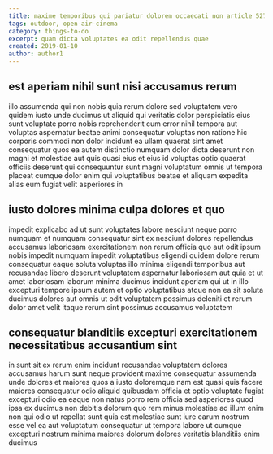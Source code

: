 ```yaml
---
title: maxime temporibus qui pariatur dolorem occaecati non article 5278
tags: outdoor, open-air-cinema
category: things-to-do
excerpt: quam dicta voluptates ea odit repellendus quae
created: 2019-01-10
author: author1
---
```


## est aperiam nihil sunt nisi accusamus rerum

illo assumenda qui non nobis quia rerum dolore sed voluptatem vero quidem iusto unde ducimus ut aliquid qui veritatis dolor perspiciatis eius sunt voluptate porro nobis reprehenderit cum error nihil tempora aut voluptas aspernatur beatae animi consequatur voluptas non ratione hic corporis commodi non dolor incidunt ea ullam quaerat sint amet consequatur quos ea autem distinctio numquam dolor dicta deserunt non magni et molestiae aut quis quasi eius et eius id voluptas optio quaerat officiis deserunt qui consequuntur sunt magni voluptatum omnis ut tempora placeat cumque dolor enim qui voluptatibus beatae et aliquam expedita alias eum fugiat velit asperiores in

## iusto dolores minima culpa dolores et quo

impedit explicabo ad ut sunt voluptates labore nesciunt neque porro numquam et numquam consequatur sint ex nesciunt dolores repellendus accusamus laboriosam exercitationem non rerum officia quo aut odit ipsum nobis impedit numquam impedit voluptatibus eligendi quidem dolore rerum consequatur eaque soluta voluptas illo minima eligendi temporibus aut recusandae libero deserunt voluptatem aspernatur laboriosam aut quia et ut amet laboriosam laborum minima ducimus incidunt aperiam qui ut in illo excepturi tempore ipsum autem et optio voluptatibus atque non ea sit soluta ducimus dolores aut omnis ut odit voluptatem possimus deleniti et rerum dolor amet velit itaque rerum sint possimus accusamus voluptatem

## consequatur blanditiis excepturi exercitationem necessitatibus accusantium sint

in sunt sit ex rerum enim incidunt recusandae voluptatem dolores accusamus harum sunt neque provident maxime consequatur assumenda unde dolores et maiores quos a iusto doloremque nam est quasi quis facere maiores consequatur odio aliquid quibusdam officia et optio voluptate fugiat excepturi odio ea eaque non natus porro rem officia sed asperiores quod ipsa ex ducimus non debitis dolorum quo rem minus molestiae ad illum enim non qui odio ut repellat sunt quia est molestiae sunt iure earum nostrum esse vel ea aut voluptatum consequatur ut tempora labore ut cumque excepturi nostrum minima maiores dolorum dolores veritatis blanditiis enim ducimus
